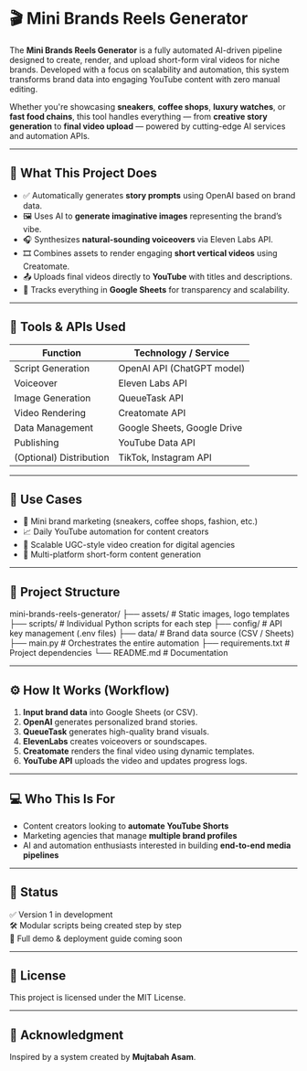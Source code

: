 # 🎬 Mini Brands Reels Generator

The **Mini Brands Reels Generator** is a fully automated AI-driven pipeline designed to create, render, and upload short-form viral videos for niche brands. Developed with a focus on scalability and automation, this system transforms brand data into engaging YouTube content with zero manual editing.

Whether you're showcasing **sneakers**, **coffee shops**, **luxury watches**, or **fast food chains**, this tool handles everything — from **creative story generation** to **final video upload** — powered by cutting-edge AI services and automation APIs.

---

## 🚀 What This Project Does

- ✅ Automatically generates **story prompts** using OpenAI based on brand data.
- 🖼️ Uses AI to **generate imaginative images** representing the brand’s vibe.
- 🎧 Synthesizes **natural-sounding voiceovers** via Eleven Labs API.
- 🎞️ Combines assets to render engaging **short vertical videos** using Creatomate.
- 📤 Uploads final videos directly to **YouTube** with titles and descriptions.
- 📝 Tracks everything in **Google Sheets** for transparency and scalability.

---

## 🔧 Tools & APIs Used

| Function               | Technology / Service           |
|------------------------|-------------------------------|
| Script Generation      | OpenAI API (ChatGPT model)     |
| Voiceover              | Eleven Labs API                |
| Image Generation       | QueueTask API                  |
| Video Rendering        | Creatomate API                 |
| Data Management        | Google Sheets, Google Drive    |
| Publishing             | YouTube Data API               |
| (Optional) Distribution| TikTok, Instagram API          |

---

## 🧠 Use Cases

- 👟 Mini brand marketing (sneakers, coffee shops, fashion, etc.)
- 📈 Daily YouTube automation for content creators
- 🎯 Scalable UGC-style video creation for digital agencies
- 📲 Multi-platform short-form content generation

---

## 📁 Project Structure

mini-brands-reels-generator/
├── assets/ # Static images, logo templates
├── scripts/ # Individual Python scripts for each step
├── config/ # API key management (.env files)
├── data/ # Brand data source (CSV / Sheets)
├── main.py # Orchestrates the entire automation
├── requirements.txt # Project dependencies
└── README.md # Documentation


---

## ⚙️ How It Works (Workflow)

1. **Input brand data** into Google Sheets (or CSV).
2. **OpenAI** generates personalized brand stories.
3. **QueueTask** generates high-quality brand visuals.
4. **ElevenLabs** creates voiceovers or soundscapes.
5. **Creatomate** renders the final video using dynamic templates.
6. **YouTube API** uploads the video and updates progress logs.

---

## 💻 Who This Is For

- Content creators looking to **automate YouTube Shorts**
- Marketing agencies that manage **multiple brand profiles**
- AI and automation enthusiasts interested in building **end-to-end media pipelines**

---

## 📌 Status

✅ Version 1 in development  
🛠️ Modular scripts being created step by step  
📢 Full demo & deployment guide coming soon

---

## 📜 License

This project is licensed under the MIT License.

---

## 🙌 Acknowledgment

Inspired by a system created by **Mujtabah Asam**.

